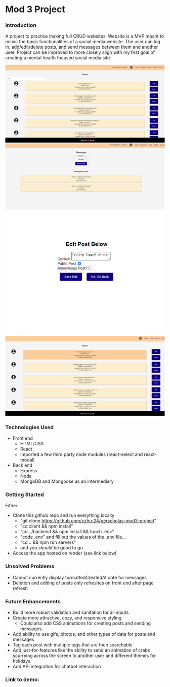 # Mod 3 Project

### Introduction
A project to practice making full CRUD websites. Website is a MVP meant to mimic the basic functionalities of a social media website. The user can log in, add/edit/delete posts, and send messages between them and another user. Project can be improved to more closely align with my first goal of creating a mental health focused social media site. 

![Screenshot 1](client/src/assets/mod3_1.PNG)
![Screenshot 2](client/src/assets/mod3_2.PNG)
![Screenshot 3](client/src/assets/mod3_3.PNG)
![Screenshot 4](client/src/assets/mod3_4.PNG)

### Technologies Used
- Front end
	- HTML/CSS
	- React
	- Imported a few third party node modules (react-select and react-modal)
- Back end
	- Express
	- Node
	- MongoDB and Mongoose as an intermediary 

### Getting Started
Either:
- Clone this github repo and run everything locally
	- "git clone https://github.com/czhu-24/perscholas-mod3-project"
	- "cd client && npm install"
	- "cd ../backend && npm install && touch .env"
	- "code .env" and fill out the values of the .env file... 
	- "cd .. && npm run servers"
	- and you *should* be good to go
- Access the app hosted on render (see link below)

### Unsolved Problems
- Cannot currently display formattedCreatedAt date for messages
- Deletion and editing of posts only refreshes on front end after page refresh

### Future Enhancements
- Build more robust validation and sanitation for all inputs
- Create more attractive, cozy, and responsive styling.
	- Could also add CSS animations for creating posts and sending messages.
- Add ability to use gifs, photos, and other types of data for posts and messages
- Tag each post with multiple tags that are then searchable
- Add just-for-features like the ability to send an animation of crabs scurrying across the screen to another user and different themes for holidays
- Add API integration for chatbot interaction

### Link to demo:
